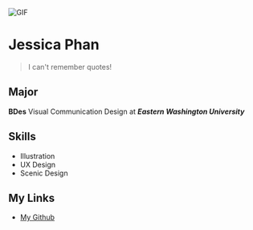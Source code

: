 ![GIF](https://media.giphy.com/media/iC8zFnQhMtFHJj6yMH/giphy.gif)

# Jessica Phan

> I can't remember quotes!

## Major
**BDes** Visual Communication Design at ***Eastern Washington University***

## Skills
- Illustration
- UX Design
- Scenic Design 
 
## My Links
* [My Github](https://github.com/jessphan345)